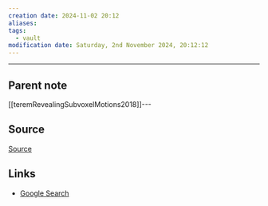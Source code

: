 ```yaml
---
creation date: 2024-11-02 20:12
aliases: 
tags:
  - vault
modification date: Saturday, 2nd November 2024, 20:12:12
---
```

---

## Parent note
[[teremRevealingSubvoxelMotions2018]]---

## Source
[Source](obsidian://advanced-uri?vault=medicine&filepath=Biology%252FPathologies%252FChiari%2520Malformation%2520Type%2520I.md&heading=Chiari%2520Malformation%2520Type%2520I)

## Links
- [Google Search](https://www.google.com/search?q=Chiari+I+malformation)